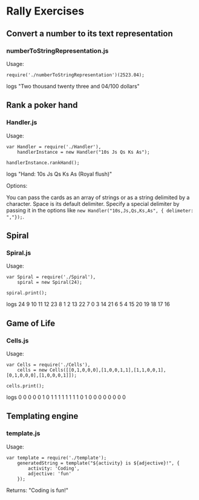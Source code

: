 Rally Exercises
===============

Convert a number to its text representation
-------------------------------------------

### numberToStringRepresentation.js

Usage:

`require('./numberToStringRepresentation')(2523.04);`

logs "Two thousand twenty three and 04/100 dollars"

Rank a poker hand
-----------------

### Handler.js

Usage:

	var Handler = require('./Handler'),
		handlerInstance = new Handler("10s Js Qs Ks As");

	handlerInstance.rankHand();

logs "Hand: 10s Js Qs Ks As (Royal flush)"

Options:

You can pass the cards as an array of strings or as a string delimited by a character. Space is its default delimiter. Specify a special delimiter by passing it in the options like `new Handler("10s,Js,Qs,Ks,As", { delimeter: ","});`.

Spiral
------

### Spiral.js

Usage:
	
	var Spiral = require('./Spiral'),
		spiral = new Spiral(24);

	spiral.print();

logs 24  9 10 11 12
	 23  8  1  2 13
	 22  7  0  3 14
	 21  6  5  4 15
	 20 19 18 17 16

Game of Life
------------

### Cells.js

Usage:

	var Cells = require('./Cells'),
		cells = new Cells([[0,1,0,0,0],[1,0,0,1,1],[1,1,0,0,1],[0,1,0,0,0],[1,0,0,0,1]]);

	cells.print();

logs 	0 0 0 0 0 
		1 0 1 1 1 
		1 1 1 1 1 
		0 1 0 0 0 
		0 0 0 0 0 

Templating engine
-----------------

### template.js

Usage:
	
	var template = require('./template');
		generatedString = template("${activity} is ${adjective}!", {
			activity: 'Coding',
			adjective: 'fun'
		});

Returns:
	"Coding is fun!"